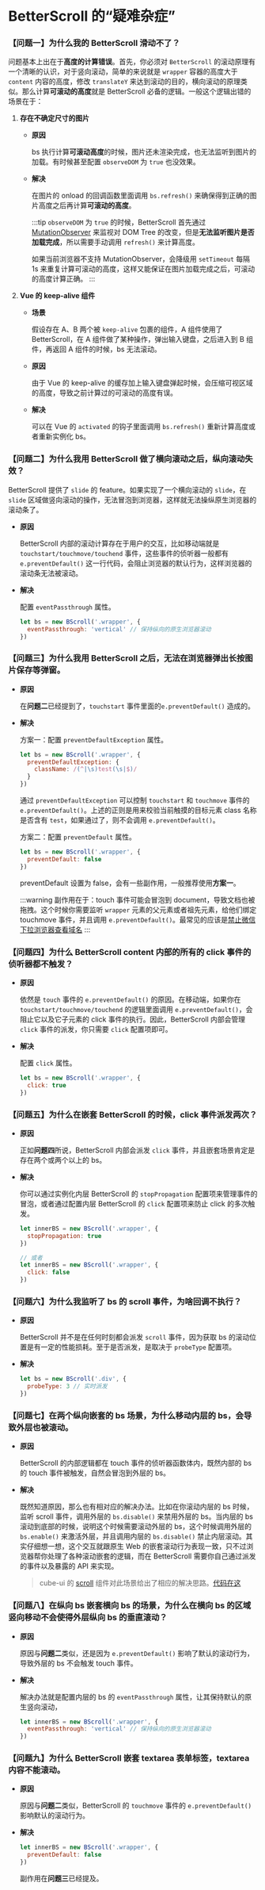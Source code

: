# BetterScroll 的“疑难杂症”

### 【问题一】为什么我的 BetterScroll 滑动不了？

问题基本上出在于**高度的计算错误**。首先，你必须对 `BetterScroll` 的滚动原理有一个清晰的认识，对于竖向滚动，简单的来说就是 `wrapper` 容器的高度大于 `content` 内容的高度，修改 `translateY` 来达到滚动的目的，横向滚动的原理类似。那么计算**可滚动的高度**就是 BetterScroll 必备的逻辑。一般这个逻辑出错的场景在于：

  1. **存在不确定尺寸的图片**

      - **原因**

        bs 执行计算**可滚动高度**的时候，图片还未渲染完成，也无法监听到图片的加载。有时候甚至配置 `observeDOM` 为 `true` 也没效果。

      - **解决**

        在图片的 onload 的回调函数里面调用 `bs.refresh()` 来确保得到正确的图片高度之后再计算**可滚动的高度**。

        :::tip
        `observeDOM` 为 `true` 的时候，BetterScroll 首先通过 [MutationObserver](https://developer.mozilla.org/zh-CN/docs/Web/API/MutationObserver) 来监视对 DOM Tree 的改变，但是**无法监听图片是否加载完成**，所以需要手动调用 `refresh()` 来计算高度。

        如果当前浏览器不支持 MutationObserver，会降级用 `setTimeout` 每隔 1s 来重复计算可滚动的高度，这样又能保证在图片加载完成之后，可滚动的高度计算正确。
        :::

  2. **Vue 的 keep-alive 组件**

      - **场景**

        假设存在 A、B 两个被 `keep-alive` 包裹的组件，A 组件使用了 BetterScroll，在 A 组件做了某种操作，弹出输入键盘，之后进入到 B 组件，再返回 A 组件的时候，bs 无法滚动。

      - **原因**

        由于 Vue 的 keep-alive 的缓存加上输入键盘弹起时候，会压缩可视区域的高度，导致之前计算过的可滚动的高度有误。

      - **解决**

        可以在 Vue 的 `activated` 的钩子里面调用 `bs.refresh()` 重新计算高度或者重新实例化 bs。

### 【问题二】为什么我用 BetterScroll 做了横向滚动之后，纵向滚动失效？

BetterScroll 提供了 `slide` 的 feature。如果实现了一个横向滚动的 `slide`，在 `slide` 区域做竖向滚动的操作，无法冒泡到浏览器，这样就无法操纵原生浏览器的滚动条了。

- **原因**

  BetterScroll 内部的滚动计算存在于用户的交互，比如移动端就是 `touchstart/touchmove/touchend` 事件，这些事件的侦听器一般都有 `e.preventDefault()` 这一行代码，会阻止浏览器的默认行为，这样浏览器的滚动条无法被滚动。

- **解决**

  配置 `eventPassthrough` 属性。

  ```js
  let bs = new BScroll('.wrapper', {
    eventPassthrough: 'vertical' // 保持纵向的原生浏览器滚动
  })
  ```

### 【问题三】为什么我用 BetterScroll 之后，无法在浏览器弹出长按图片保存等弹窗。

- **原因**

  在**问题二**已经提到了，`touchstart` 事件里面的`e.preventDefault()` 造成的。

- **解决**

  方案一：配置 `preventDefaultException` 属性。

  ```js
  let bs = new BScroll('.wrapper', {
    preventDefaultException: {
      className: /(^|\s)test(\s|$)/
    }
  })
  ```

  通过 `preventDefaultException` 可以控制 `touchstart` 和 `touchmove` 事件的 `e.preventDefault()`。上述的正则是用来校验当前触摸的目标元素 class 名称是否含有 `test`，如果通过了，则不会调用 `e.preventDefault()`。

  方案二：配置 `preventDefault` 属性。

  ```js
  let bs = new BScroll('.wrapper', {
    preventDefault: false
  })
  ```

  preventDefault 设置为 false，会有一些副作用，一般推荐使用**方案一**。

  :::warning
  副作用在于：touch 事件可能会冒泡到 document，导致文档也被拖拽。这个时候你需要监听 `wrapper` 元素的父元素或者祖先元素，给他们绑定 touchmove 事件，并且调用 `e.preventDefault()`。最常见的应该是[禁止微信下拉浏览器查看域名](https://www.cnblogs.com/jasonwang2y60/p/6848464.html)
  :::

### 【问题四】为什么 BetterScroll content 内部的所有的 click 事件的侦听器都不触发？

- **原因**

  依然是 `touch` 事件的 `e.preventDefault()` 的原因。在移动端，如果你在 `touchstart/touchmove/touchend` 的逻辑里面调用 `e.preventDefault()`，会阻止它以及它子元素的 click 事件的执行。因此，BetterScroll 内部会管理 `click` 事件的派发，你只需要 `click` 配置项即可。

- **解决**

  配置 `click` 属性。

  ```js
  let bs = new BScroll('.wrapper', {
    click: true
  })
  ```

### 【问题五】为什么在嵌套 BetterScroll 的时候，click 事件派发两次？

- **原因**

  正如**问题四**所说，BetterScroll 内部会派发 `click` 事件，并且嵌套场景肯定是存在两个或两个以上的 bs。

- **解决**

  你可以通过实例化内层 BetterScroll 的 `stopPropagation` 配置项来管理事件的冒泡，或者通过配置内层 BetterScroll 的 `click` 配置项来防止 click 的多次触发。

  ```js
  let innerBS = new BScroll('.wrapper', {
    stopPropagation: true
  })

  // 或者
  let innerBS = new BScroll('.wrapper', {
    click: false
  })
  ```

### 【问题六】为什么我监听了 bs 的 scroll 事件，为啥回调不执行？

- **原因**

  BetterScroll 并不是在任何时刻都会派发 `scroll` 事件，因为获取 bs 的滚动位置是有一定的性能损耗。至于是否派发，是取决于 `probeType` 配置项。

- **解决**

  ```js
  let bs = new BScroll('.div', {
    probeType: 3 // 实时派发
  })
  ```

### 【问题七】在两个纵向嵌套的 bs 场景，为什么移动内层的 bs，会导致外层也被滚动。

- **原因**

  BetterScroll 的内部逻辑都在 touch 事件的侦听器函数体内，既然内部的 bs 的 touch 事件被触发，自然会冒泡到外层的 bs。

- **解决**

  既然知道原因，那么也有相对应的解决办法。比如在你滚动内层的 bs 时候，监听 scroll 事件，调用外层的 `bs.disable()` 来禁用外层的 bs。当内层的 bs 滚动到底部的时候，说明这个时候需要滚动外层的 bs，这个时候调用外层的 `bs.enable()` 来激活外层，并且调用内层的 `bs.disable()` 禁止内层滚动。其实仔细想一想，这个交互就跟原生 Web 的嵌套滚动行为表现一致，只不过浏览器帮你处理了各种滚动嵌套的逻辑，而在 BetterScroll 需要你自己通过派发的事件以及暴露的 API 来实现。

  > cube-ui 的 [scroll](https://didi.github.io/cube-ui/example/#/scroll/v-scrolls) 组件对此场景给出了相应的解决思路。[代码在这](https://github.com/didi/cube-ui/blob/dev/src/components/scroll/scroll.vue)

### 【问题八】在纵向 bs 嵌套横向 bs 的场景，为什么在横向 bs 的区域竖向移动不会使得外层纵向 bs 的垂直滚动？

- **原因**

  原因与**问题二**类似，还是因为 `e.preventDefault()` 影响了默认的滚动行为，导致外层的 bs 不会触发 touch 事件。

- **解决**

  解决办法就是配置内层的 bs 的 `eventPassthrough` 属性，让其保持默认的原生竖向滚动，

  ```js
  let innerBS = new BScroll('.wrapper', {
    eventPassthrough: 'vertical' // 保持纵向的原生浏览器滚动
  })
  ```

### 【问题九】为什么 BetterScroll 嵌套 textarea 表单标签，textarea 内容不能滚动。

- **原因**

  原因与**问题二**类似，BetterScroll 的 `touchmove` 事件的 `e.preventDefault()` 影响默认的滚动行为。

- **解决**

  ```js
  let innerBS = new BScroll('.wrapper', {
    preventDefault: false
  })
  ```

  副作用在**问题三**已经提及。